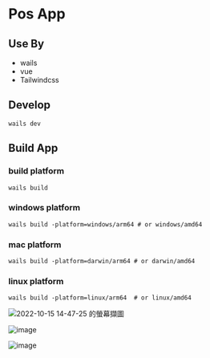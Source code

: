 # Pos App


## Use By
- wails
- vue 
- Tailwindcss


## Develop
```
wails dev
```

## Build App

### build platform
```
wails build
```

### windows platform
```
wails build -platform=windows/arm64 # or windows/amd64
```

### mac platform
```
wails build -platform=darwin/arm64 # or darwin/amd64
```

### linux platform
```
wails build -platform=linux/arm64  # or linux/amd64
```


![2022-10-15 14-47-25 的螢幕擷圖](https://user-images.githubusercontent.com/89454932/195973406-4aadf03d-3594-4268-ada4-f6ff384463c5.png)

![image](https://user-images.githubusercontent.com/89454932/195973435-106b1b96-0f48-48de-b03d-f8dd7467b972.png)

![image](https://user-images.githubusercontent.com/89454932/195973457-f39d55f4-a6b4-4fc6-93db-1cd2a9f7d024.png)

